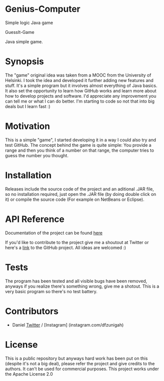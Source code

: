 # Genius-Computer
Simple logic Java game

GuessIt-Game

Java simple game.

# Synopsis

The "game" original idea was taken from a MOOC from the University of Helsinki. I took the idea and developed it further adding new features and stuff. It's a simple program but it involves almost everything of Java basics. It also set the opportunity to learn how GitHub works and learn more about how to develop projects and software. I'd appreciate any improvement you can tell me or what I can do better. I'm starting to code so not that into big deals but I learn fast :)

# Motivation

This is a simple "game", I started developing it in a way I could also try and test GitHub. The concept behind the game is quite simple: You provide a range and then you think of a number on that range, the computer tries to guess the number you thought.

# Installation

Releases include the source code of the project and an aditional .JAR file, so no installation required, just open the .JAR file (by doing double click on it) or compile the source code (For example on NetBeans or Eclipse). 

# API Reference

Documentation of the project can be found [here]()

If you'd like to contribute to the project give me a shoutout at Twitter or here's a [link](https://github.com/dfzunigah/Genius-Computer) to the GitHub project. All ideas are welcomed :)

# Tests

The program has been tested and all visible bugs have been removed, anyways if you realize there's something wrong, give me a shotout. This is a very basic program so there's no test battery.

# Contributors

 - Daniel [Twitter](twitter.com/dfzunigah) / [Instagram] (instagram.com/dfzunigah)

# License

This is a public repository but anyways hard work has been put on this (despite it's not a big deal), please refer the project and give credits to the authors. It can't be used for commercial purposes. This project works under the Apache License 2.0
